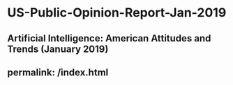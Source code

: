 # US-Public-Opinion-Report-Jan-2019
Artificial Intelligence: American Attitudes and Trends (January 2019)
---
permalink: /index.html
---
